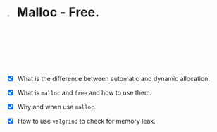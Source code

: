 # <a> <img src="https://upload.wikimedia.org/wikipedia/commons/thumb/1/18/C_Programming_Language.svg/1200px-C_Programming_Language.svg.png" alt="C logo" width=3% heigth=3% ></img></a> Malloc - Free.


- [x] What is the difference between automatic and dynamic allocation.
- [x] What is ```malloc``` and ```free``` and how to use them.
- [x] Why and when use ```malloc```.
- [x] How to use ```valgrind``` to check for memory leak.



